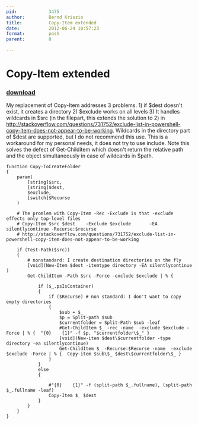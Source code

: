 ```yaml
---
pid:            3475
author:         Bernd Kriszio
title:          Copy-Item extended
date:           2012-06-24 10:57:23
format:         posh
parent:         0

---
```


# Copy-Item extended

### [download](//scripts/3475.ps1)

My replacement of Copy-Item addresses 3 problems. 1) if $dest doesn't exist, it creates a directory 2) $exclude works on all levels  3) It handles wildcards in $src (in the filepart, this extends the solution to 2) in http://stackoverflow.com/questions/731752/exclude-list-in-powershell-copy-item-does-not-appear-to-be-working. Wildcards in the directory part of $dest are supported, but I do not recommend this use. This is a workaround for my personal needs, it does not try to use include. Note this solves the defect of Get-Childitem which doesn't return the relative path and the object simultaneously in case of wildcards in $path.  

```posh
function Copy-ToCreateFolder
{
    param(
        [string]$src,
        [string]$dest,
        $exclude,
        [switch]$Recurse
    )
    
    # The promlem with Copy-Item -Rec -Exclude is that -exclude effects only top-level files
    # Copy-Item $src $dest    -Exclude $exclude       -EA silentlycontinue -Recurse:$recurse
    # http://stackoverflow.com/questions/731752/exclude-list-in-powershell-copy-item-does-not-appear-to-be-working
    
    if (Test-Path($src))
    {
        # nonstandard: I create destination directories on the fly
        [void](New-Item $dest -itemtype directory -EA silentlycontinue )
        Get-ChildItem -Path $src -Force -exclude $exclude | % {
            
            if ($_.psIsContainer)
            {
                if ($Recurse) # non standard: I don't want to copy empty directories
                {
                    $sub = $_
                    $p = Split-path $sub
                    $currentfolder = Split-Path $sub -leaf
                    #Get-ChildItem $_ -rec -name  -exclude $exclude -Force | % {  "{0}    {1}" -f $p, "$currentfolder\$_" }
                    [void](New-item $dest\$currentfolder -type directory -ea silentlycontinue)
                    Get-ChildItem $_ -Recurse:$Recurse -name  -exclude $exclude -Force | % {  Copy-item $sub\$_ $dest\$currentfolder\$_ }
                }
            }
            else
            {
                
                #"{0}    {1}" -f (split-path $_.fullname), (split-path $_.fullname -leaf)
                Copy-Item $_ $dest
            }
        }
    }
}

```
